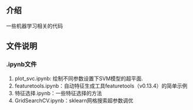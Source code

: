 ## 介绍
一些机器学习相关的代码

## 文件说明
### .ipynb文件
1. plot_svc.ipynb: 绘制不同参数设置下SVM模型的超平面.  
2. featuretools.ipynb：自动特征生成工具featuretools（v0.13.4）的简单示例
3. 特征选择.ipynb：一些特征选择的方法
4. GridSearchCV.ipynb：sklearn网格搜索超参数调优